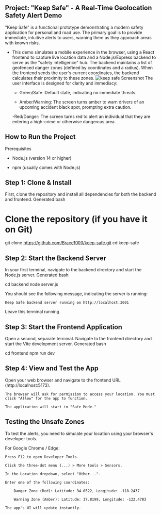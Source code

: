 ## Project: "Keep Safe" - A Real-Time Geolocation Safety Alert Demo

"Keep Safe" is a functional prototype demonstrating a modern safety application for personal and road use. The primary goal is to provide immediate, intuitive alerts to users, warning them as they approach areas with known risks.

- This demo simulates a mobile experience in the browser, using a React frontend to capture live location data and a Node.js/Express backend to serve as the "safety intelligence" hub. The backend maintains a list of geofenced danger zones (defined by coordinates and a radius). When the frontend sends the user's current coordinates, the backend calculates their proximity to these zones.
![keep safe Screenshot](./frontened/src/weather.png)
The user interface is designed for clarity and immediacy:

    - Green/Safe: Default state, indicating no immediate threats.

    - Amber/Warning: The screen turns amber to warn drivers of an upcoming accident black      spot, prompting extra caution.

     -Red/Danger: The screen turns red to alert an individual that they are entering a high-crime or otherwise dangerous area.

## How to Run the Project
Prerequisites

- Node.js (version 14 or higher)

- npm (usually comes with Node.js)

## Step 1: Clone & Install

First, clone the repository and install all dependencies for both the backend and frontend.
Generated bash

      
# Clone the repository (if you have it on Git)
git clone https://github.com/Brace1000/keep-safe.git
cd keep-safe

## Step 2: Start the Backend Server

In your first terminal, navigate to the backend directory and start the Node.js server.
Generated bash

      
cd backend
node server.js

You should see the following message, indicating the server is running:

    Keep Safe backend server running on http://localhost:3001

Leave this terminal running.
## Step 3: Start the Frontend Application

Open a second, separate terminal. Navigate to the frontend directory and start the Vite development server.
Generated bash

      
cd frontend
npm run dev

    

## Step 4: View and Test the App

Open your web browser and navigate to the frontend URL (http://localhost:5173).

    The browser will ask for permission to access your location. You must click "Allow" for the app to function.

    The application will start in "Safe Mode."

## Testing the Unsafe Zones

To test the alerts, you need to simulate your location using your browser's developer tools.

For Google Chrome / Edge:

    Press F12 to open Developer Tools.

    Click the three-dot menu (...) > More tools > Sensors.

    In the Location dropdown, select "Other...".

    Enter one of the following coordinates:

        Danger Zone (Red): Latitude: 34.0522, Longitude: -118.2437

        Warning Zone (Amber): Latitude: 37.8199, Longitude: -122.4783

    The app's UI will update instantly.

    
